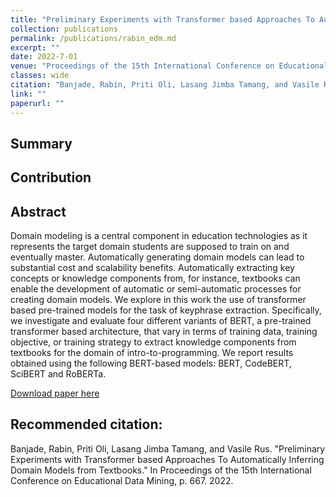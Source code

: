 ```yaml
---
title: "Preliminary Experiments with Transformer based Approaches To Automatically Inferring Domain Models from Textbooks"
collection: publications
permalink: /publications/rabin_edm.md
excerpt: ""
date: 2022-7-01
venue: "Proceedings of the 15th International Conference on Educational Data Mining"
classes: wide
citation: "Banjade, Rabin, Priti Oli, Lasang Jimba Tamang, and Vasile Rus. 'Preliminary Experiments with Transformer based Approaches To Automatically Inferring Domain Models from Textbooks.' In Proceedings of the 15th International Conference on Educational Data Mining, p. 667. 2022."
link: ""
paperurl: ""
---
```


## Summary

## Contribution

## Abstract

Domain modeling is a central component in education technologies as it represents the target domain students are supposed to train on and eventually master. Automatically generating domain models can lead to substantial cost and scalability benefits. Automatically extracting key concepts or knowledge components from, for instance, textbooks can enable the development of automatic or semi-automatic processes for creating domain models. We explore in this work the use of transformer based pre-trained models for the task of keyphrase extraction. Specifically, we investigate and evaluate four different variants of BERT, a pre-trained transformer based architecture, that vary in terms of training data, training objective, or training strategy to extract knowledge components from textbooks for the domain of intro-to-programming. We report results obtained using the following BERT-based models: BERT, CodeBERT, SciBERT and RoBERTa.

[Download paper here](https://link.springer.com/chapter/10.1007/978-3-031-32883-1_11)

## Recommended citation:

Banjade, Rabin, Priti Oli, Lasang Jimba Tamang, and Vasile Rus. "Preliminary Experiments with Transformer based Approaches To Automatically Inferring Domain Models from Textbooks." In Proceedings of the 15th International Conference on Educational Data Mining, p. 667. 2022.
